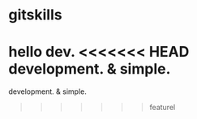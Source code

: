 # gitskills  
hello dev.
<<<<<<< HEAD
development.
& simple.
=======
development.
& simple.
>>>>>>> featurel
